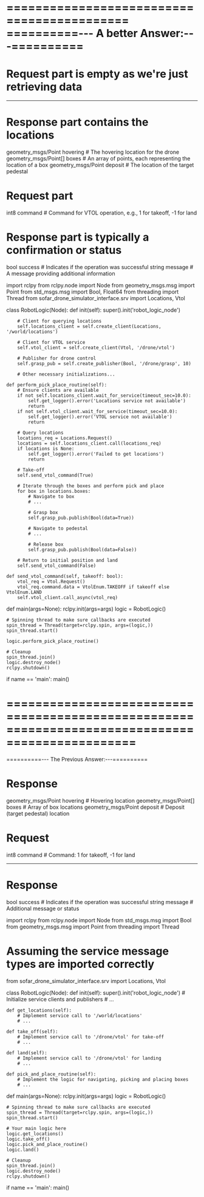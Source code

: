 ===========================================
==========--- A better Answer:---==========
===========================================

# Request part is empty as we're just retrieving data
---

# Response part contains the locations
geometry_msgs/Point hovering   # The hovering location for the drone
geometry_msgs/Point[] boxes    # An array of points, each representing the location of a box
geometry_msgs/Point deposit    # The location of the target pedestal







# Request part
int8 command  # Command for VTOL operation, e.g., 1 for takeoff, -1 for land

# Response part is typically a confirmation or status
bool success  # Indicates if the operation was successful
string message  # A message providing additional information











import rclpy
from rclpy.node import Node
from geometry_msgs.msg import Point
from std_msgs.msg import Bool, Float64
from threading import Thread
from sofar_drone_simulator_interface.srv import Locations, Vtol

class RobotLogic(Node):
    def init(self):
        super().init('robot_logic_node')

        # Client for querying locations
        self.locations_client = self.create_client(Locations, '/world/locations')

        # Client for VTOL service
        self.vtol_client = self.create_client(Vtol, '/drone/vtol')

        # Publisher for drone control
        self.grasp_pub = self.create_publisher(Bool, '/drone/grasp', 10)

        # Other necessary initializations...

    def perform_pick_place_routine(self):
        # Ensure clients are available
        if not self.locations_client.wait_for_service(timeout_sec=10.0):
            self.get_logger().error('Locations service not available')
            return
        if not self.vtol_client.wait_for_service(timeout_sec=10.0):
            self.get_logger().error('VTOL service not available')
            return

        # Query locations
        locations_req = Locations.Request()
        locations = self.locations_client.call(locations_req)
        if locations is None:
            self.get_logger().error('Failed to get locations')
            return

        # Take-off
        self.send_vtol_command(True)

        # Iterate through the boxes and perform pick and place
        for box in locations.boxes:
            # Navigate to box
            # ...

            # Grasp box
            self.grasp_pub.publish(Bool(data=True))

            # Navigate to pedestal
            # ...

            # Release box
            self.grasp_pub.publish(Bool(data=False))

        # Return to initial position and land
        self.send_vtol_command(False)

    def send_vtol_command(self, takeoff: bool):
        vtol_req = Vtol.Request()
        vtol_req.command.data = VtolEnum.TAKEOFF if takeoff else VtolEnum.LAND
        self.vtol_client.call_async(vtol_req)

def main(args=None):
    rclpy.init(args=args)
    logic = RobotLogic()

    # Spinning thread to make sure callbacks are executed
    spin_thread = Thread(target=rclpy.spin, args=(logic,))
    spin_thread.start()

    logic.perform_pick_place_routine()

    # Cleanup
    spin_thread.join()
    logic.destroy_node()
    rclpy.shutdown()

if name == 'main':
    main()








================================================================================================
================================================================================================


















==========--- The Previous Answer:---==========










# Response
geometry_msgs/Point hovering   # Hovering location
geometry_msgs/Point[] boxes    # Array of box locations
geometry_msgs/Point deposit    # Deposit (target pedestal) location



# Request
int8 command  # Command: 1 for takeoff, -1 for land

---
# Response
bool success  # Indicates if the operation was successful
string message # Additional message or status








import rclpy
from rclpy.node import Node
from std_msgs.msg import Bool
from geometry_msgs.msg import Point
from threading import Thread

# Assuming the service message types are imported correctly
from sofar_drone_simulator_interface.srv import Locations, Vtol

class RobotLogic(Node):
    def init(self):
        super().init('robot_logic_node')
        # Initialize service clients and publishers
        # ...

    def get_locations(self):
        # Implement service call to '/world/locations'
        # ...

    def take_off(self):
        # Implement service call to '/drone/vtol' for take-off
        # ...

    def land(self):
        # Implement service call to '/drone/vtol' for landing
        # ...

    def pick_and_place_routine(self):
        # Implement the logic for navigating, picking and placing boxes
        # ...

def main(args=None):
    rclpy.init(args=args)
    logic = RobotLogic()
    
    # Spinning thread to make sure callbacks are executed
    spin_thread = Thread(target=rclpy.spin, args=(logic,))
    spin_thread.start()

    # Your main logic here
    logic.get_locations()
    logic.take_off()
    logic.pick_and_place_routine()
    logic.land()

    # Cleanup
    spin_thread.join()
    logic.destroy_node()
    rclpy.shutdown()

if name == 'main':
    main()
